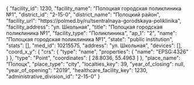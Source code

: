 {
    "facility_id": 1230,
    "facility_name": "Полоцкая городская поликлиника №1",
    "district_id": "2-15-0",
    "district_name": "Полоцкий район",
    "facility_url": "https:\/\/polmed.by\/ru\/tsentralnaya-gorodskaya-poliklinika",
    "facility_address": "ул. Школьная",
    "title": "Полоцкая городская поликлиника №1",
    "facility_type": "Поликлиника",
    "ap_1": "2",
    "name": "Полоцкая городская поликлиника №1",
    "state": "public institution",
    "stats": [],
    "med_id": 10215575,
    "address": "ул. Школьная",
    "devices": [],
    "coord_x_y": {
        "crs": {
            "type": "name",
            "properties": {
                "name": "EPSG:4326"
            }
        },
        "type": "Point",
        "coordinates": [
            28.8036,
            55.4963
        ]
    },
    "place_name": "Полоцк",
    "place_type": "city",
    "localties_key": 39,
    "year_of_closing": null,
    "year_of_opening": "2019",
    "healthcare_facility_key": 1230,
    "administrative_division_id": "2-15-0"
}